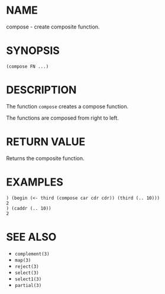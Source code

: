 # NAME
compose - create composite function.

# SYNOPSIS

    (compose FN ...)

# DESCRIPTION
The function `compose` creates a compose function.

The functions are composed from right to left.

# RETURN VALUE
Returns the composite function.

# EXAMPLES

    ) (begin (<- third (compose car cdr cdr)) (third (.. 10)))
    2
    ) (caddr (.. 10))
    2

# SEE ALSO
- `complement(3)`
- `map(3)`
- `reject(3)`
- `select(3)`
- `select1(3)`
- `partial(3)`
